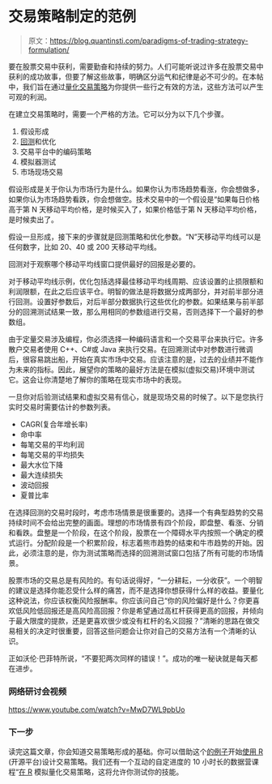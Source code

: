 # 交易策略制定的范例

> 原文：<https://blog.quantinsti.com/paradigms-of-trading-strategy-formulation/>

要在股票交易中获利，需要勤奋和持续的努力。人们可能听说过许多在股票交易中获利的成功故事，但要了解这些故事，明确区分运气和纪律是必不可少的。在本帖中，我们旨在通过[量化交易策略](https://quantra.quantinsti.com/course/quantitative-trading-strategies-models)为你提供一些行之有效的方法，这些方法可以产生可观的利润。

在建立交易策略时，需要一个严格的方法。它可以分为以下几个步骤。

1.  假设形成
2.  [回测](/backtesting/)和优化
3.  交易平台中的编码策略
4.  模拟器测试
5.  市场现场交易

假设形成是关于你认为市场行为是什么。如果你认为市场趋势看涨，你会想做多，如果你认为市场趋势看跌，你会想做空。技术交易中的一个假设是“如果每日价格高于第 N 天移动平均价格，是时候买入了，如果价格低于第 N 天移动平均价格，是时候卖出了。

假设一旦形成，接下来的步骤就是回测策略和优化参数。“N”天移动平均线可以是任何数字，比如 20、40 或 200 天移动平均线。

回测对于观察哪个移动平均线窗口提供最好的回报是必要的。

对于移动平均线示例，优化包括选择最佳移动平均线周期、应该设置的止损限额和利润限额，在此之后应该平仓。明智的做法是将数据分成两部分，并对前半部分进行回测。设置好参数后，对后半部分数据执行这些优化的参数。如果结果与前半部分的回溯测试结果一致，那么用相同的参数组进行交易，否则选择下一个最好的参数组。

由于定量交易涉及编程，你必须选择一种编码语言和一个交易平台来执行它。许多散户交易者使用 C++、C#或 Java 来执行交易。在回溯测试中对参数进行微调后，很容易跳出船，开始在真实市场中交易。应该注意的是，过去的业绩并不能作为未来的指标。因此，展望你的策略的最好方法是在模拟(虚拟交易)环境中测试它。这会让你清楚地了解你的策略在现实市场中的表现。

一旦你对后验测试结果和虚拟交易有信心，就是现场交易的时候了。以下是您执行实时交易时需要估计的参数列表。

*   CAGR(复合年增长率)
*   命中率
*   每笔交易的平均利润
*   每笔交易的平均损失
*   最大水位下降
*   最大连续损失
*   波动回报
*   夏普比率

在选择回测的交易时段时，考虑市场情景是很重要的。选择一个有典型趋势的交易持续时间不会给出完整的画面。理想的市场情景有四个阶段，即盘整、看涨、分销和看跌。盘整是一个阶段，在这个阶段，股票在一个障碍水平内按照一个确定的模式运行。分配阶段是一个积累阶段，标志着熊市趋势的结束和牛市趋势的开始。因此，必须注意的是，你为测试策略而选择的回溯测试窗口包括了所有可能的市场情景。

股票市场的交易总是有风险的。有句话说得好，“一分耕耘，一分收获”。一个明智的建议是选择你能忍受什么样的痛苦，而不是选择你想获得什么样的收益。要量化这种说法，你应该权衡风险报酬率。你应该问自己“你的风险偏好是什么？你更喜欢低风险低回报还是高风险高回报？你是希望通过高杠杆获得更高的回报，并倾向于最大限度的提款，还是更喜欢很少或没有杠杆的名义回报？”清晰的思路在做交易相关的决定时很重要，回答这些问题会让你对自己的交易方法有一个清晰的认识。

正如沃伦·巴菲特所说，“不要犯两次同样的错误！”。成功的唯一秘诀就是每天都在进步。

### 网络研讨会视频

https://www.youtube.com/watch?v=MwD7WL9pbUo

### 下一步

读完这篇文章，你会知道交易策略形成的基础。你可以借助这个[的例子](/an-example-of-a-trading-strategy-coded-in-r/)开始[使用 R](/how-to-design-quant-trading-strategies-using-r/) (开源平台)设计交易策略。我们还有一个互动的自定进度的 10 小时长的数据营课程“[在 R](https://www.quantinsti.com/courses/r/) 模拟量化交易策略，这将允许你测试你的技能。